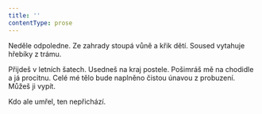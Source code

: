 ```yaml
---
title: ''
contentType: prose
---
```


Neděle odpoledne. Ze zahrady stoupá vůně a křik dětí. Soused vytahuje hřebíky z trámu.

Přijdeš v letních šatech. Usedneš na kraj postele. Pošimráš mě na chodidle a já procitnu. Celé mé tělo bude naplněno čistou únavou z probuzení. Můžeš ji vypít.

Kdo ale umřel, ten nepřichází.
